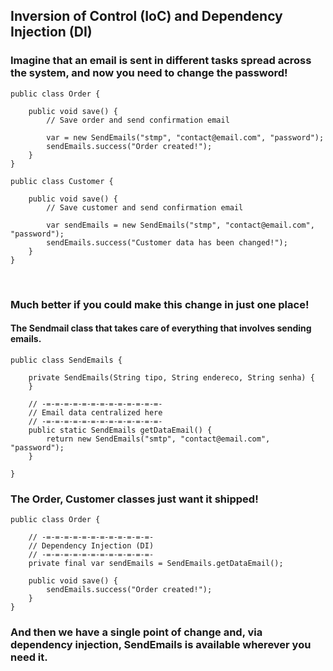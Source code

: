 ## Inversion of Control (IoC) and Dependency Injection (DI)

### Imagine that an email is sent in different tasks spread across the system, and now you need to change the password!

```
public class Order {

    public void save() {
        // Save order and send confirmation email
        
        var = new SendEmails("stmp", "contact@email.com", "password");
        sendEmails.success("Order created!");
    }
}
```

```
public class Customer {

    public void save() {
        // Save customer and send confirmation email
        
        var sendEmails = new SendEmails("stmp", "contact@email.com", "password");
        sendEmails.success("Customer data has been changed!");
    }
}
```
<br>


### Much better if you could make this change in just one place!
#### The Sendmail class that takes care of everything that involves sending emails.

```
public class SendEmails {

    private SendEmails(String tipo, String endereco, String senha) {
    }
    
    // -=-=-=-=-=-=-=-=-=-=-=-=-=-
    // Email data centralized here
    // -=-=-=-=-=-=-=-=-=-=-=-=-=-
    public static SendEmails getDataEmail() {
        return new SendEmails("smtp", "contact@email.com", "password");
    }
    
}
```

### The Order, Customer classes just want it shipped!

```
public class Order {

    // -=-=-=-=-=-=-=-=-=-=-=-=-
    // Dependency Injection (DI)
    // -=-=-=-=-=-=-=-=-=-=-=-=-
    private final var sendEmails = SendEmails.getDataEmail();

    public void save() {
        sendEmails.success("Order created!");
    }
}
```

### And then we have a single point of change and, via dependency injection, SendEmails is available wherever you need it.